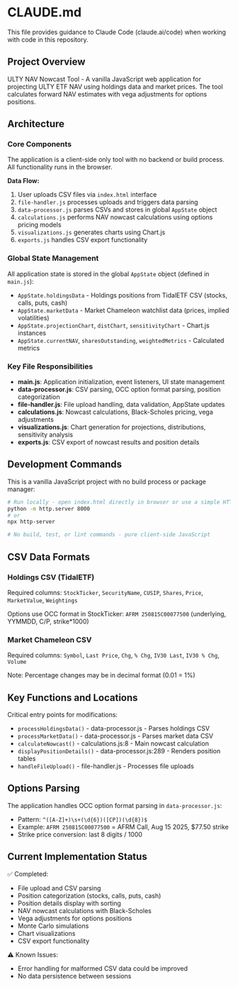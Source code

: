 # CLAUDE.md

This file provides guidance to Claude Code (claude.ai/code) when working with code in this repository.

## Project Overview

ULTY NAV Nowcast Tool - A vanilla JavaScript web application for projecting ULTY ETF NAV using holdings data and market prices. The tool calculates forward NAV estimates with vega adjustments for options positions.

## Architecture

### Core Components

The application is a client-side only tool with no backend or build process. All functionality runs in the browser.

**Data Flow:**
1. User uploads CSV files via `index.html` interface
2. `file-handler.js` processes uploads and triggers data parsing
3. `data-processor.js` parses CSVs and stores in global `AppState` object
4. `calculations.js` performs NAV nowcast calculations using options pricing models
5. `visualizations.js` generates charts using Chart.js
6. `exports.js` handles CSV export functionality

### Global State Management

All application state is stored in the global `AppState` object (defined in `main.js`):
- `AppState.holdingsData` - Holdings positions from TidalETF CSV (stocks, calls, puts, cash)
- `AppState.marketData` - Market Chameleon watchlist data (prices, implied volatilities)
- `AppState.projectionChart`, `distChart`, `sensitivityChart` - Chart.js instances
- `AppState.currentNAV`, `sharesOutstanding`, `weightedMetrics` - Calculated metrics

### Key File Responsibilities

- **main.js**: Application initialization, event listeners, UI state management
- **data-processor.js**: CSV parsing, OCC option format parsing, position categorization
- **file-handler.js**: File upload handling, data validation, AppState updates
- **calculations.js**: Nowcast calculations, Black-Scholes pricing, vega adjustments
- **visualizations.js**: Chart generation for projections, distributions, sensitivity analysis
- **exports.js**: CSV export of nowcast results and position details

## Development Commands

This is a vanilla JavaScript project with no build process or package manager:

```bash
# Run locally - open index.html directly in browser or use a simple HTTP server:
python -m http.server 8000
# or
npx http-server

# No build, test, or lint commands - pure client-side JavaScript
```

## CSV Data Formats

### Holdings CSV (TidalETF)
Required columns: `StockTicker`, `SecurityName`, `CUSIP`, `Shares`, `Price`, `MarketValue`, `Weightings`

Options use OCC format in StockTicker: `AFRM 250815C00077500` (underlying, YYMMDD, C/P, strike*1000)

### Market Chameleon CSV
Required columns: `Symbol`, `Last Price`, `Chg`, `% Chg`, `IV30 Last`, `IV30 % Chg`, `Volume`

Note: Percentage changes may be in decimal format (0.01 = 1%)

## Key Functions and Locations

Critical entry points for modifications:
- `processHoldingsData()` - data-processor.js - Parses holdings CSV
- `processMarketData()` - data-processor.js - Parses market data CSV
- `calculateNowcast()` - calculations.js:8 - Main nowcast calculation
- `displayPositionDetails()` - data-processor.js:289 - Renders position tables
- `handleFileUpload()` - file-handler.js - Processes file uploads

## Options Parsing

The application handles OCC option format parsing in `data-processor.js`:
- Pattern: `^([A-Z]+)\s+(\d{6})([CP])(\d{8})$`
- Example: `AFRM 250815C00077500` = AFRM Call, Aug 15 2025, $77.50 strike
- Strike price conversion: last 8 digits / 1000

## Current Implementation Status

✅ Completed:
- File upload and CSV parsing
- Position categorization (stocks, calls, puts, cash)
- Position details display with sorting
- NAV nowcast calculations with Black-Scholes
- Vega adjustments for options positions
- Monte Carlo simulations
- Chart visualizations
- CSV export functionality

⚠️ Known Issues:
- Error handling for malformed CSV data could be improved
- No data persistence between sessions